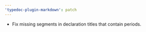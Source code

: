 ```yaml
---
'typedoc-plugin-markdown': patch
---
```


- Fix missing segments in declaration titles that contain periods.
